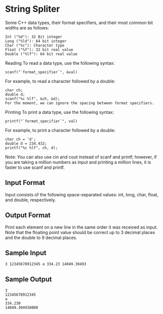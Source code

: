 # String Spliter

Some C++ data types, their format specifiers, and their most common bit widths are as follows:

```
Int ("%d"): 32 Bit integer
Long ("%ld"): 64 bit integer
Char ("%c"): Character type
Float ("%f"): 32 bit real value
Double ("%lf"): 64 bit real value
```
Reading
To read a data type, use the following syntax:
```
scanf("`format_specifier`", &val)
```
For example, to read a character followed by a double:

```
char ch;
double d;
scanf("%c %lf", &ch, &d);
For the moment, we can ignore the spacing between format specifiers.
```


Printing
To print a data type, use the following syntax:
```
printf("`format_specifier`", val)
```

For example, to print a character followed by a double:
```
char ch = 'd';
double d = 234.432;
printf("%c %lf", ch, d);
```
Note: You can also use cin and cout instead of scanf and printf; however, if you are taking a million numbers as input and printing a million lines, it is faster to use scanf and printf.

## Input Format

Input consists of the following space-separated values: int, long, char, float, and double, respectively.

## Output Format

Print each element on a new line in the same order it was received as input. Note that the floating point value should be correct up to 3 decimal places and the double to 9 decimal places.

## Sample Input
```
3 12345678912345 a 334.23 14049.30493
```

## Sample Output
```
3
12345678912345
a
334.230
14049.304930000
```
